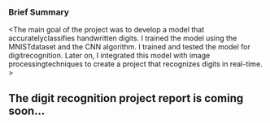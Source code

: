 ### Brief Summary
<The main goal of the project was to develop a model that accuratelyclassifies handwritten digits. I trained the model using the MNISTdataset and the CNN algorithm. I trained and tested the model for digitrecognition. Later on, I integrated this model with image processingtechniques to create a project that recognizes digits in real-time. >

## The digit recognition project report is coming soon...

